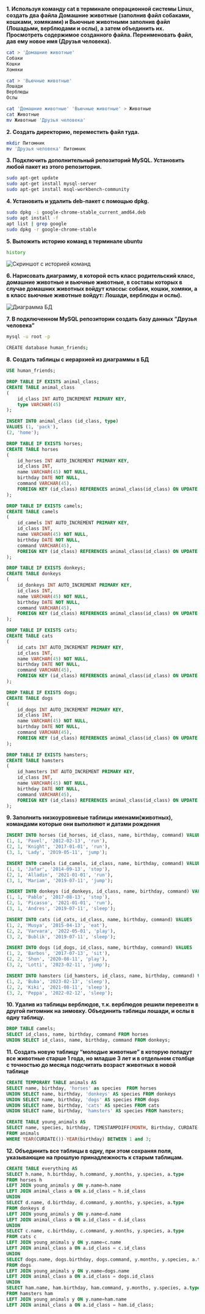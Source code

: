 **1. Используя команду cat в терминале операционной системы Linux, создать два файла Домашние животные (заполнив файл собаками, кошками, хомяками) и Вьючные животными заполнив файл (Лошадьми, верблюдами и ослы), а затем объединить их. Просмотреть содержимое созданного файла. Переименовать файл, дав ему новое имя (Друзья человека).**

```bash
cat > 'Домашние животные'
Собаки
Кошки
Хомяки

cat > 'Вьючные животные'
Лошади
Верблюды
Ослы

cat 'Домашние животные' 'Вьючные животные' > Животные
cat Животные
mv Животные 'Друзья человека'

```
**2. Создать директорию, переместить файл туда.**

```bash
mkdir Питомник
mv 'Друзья человека' Питомник
```

**3. Подключить дополнительный репозиторий MySQL. Установить любой пакет из этого репозитория.**

```bash
sudo apt-get update
sudo apt-get install mysql-server
sudo apt-get install msql-workbench-community
```

**4. Установить и удалить deb-пакет с помощью dpkg.**

```bash
sudo dpkg -i google-chrome-stable_current_amd64.deb
sudo apt install -f
apt list | grep google
sudo dpkg -r google-chrome-stable
```

**5. Выложить историю команд в терминале ubuntu**

```bash
history
```

![Скриншот с историей команд](/linux/Linux1.jpg)

**6. Нарисовать диаграмму, в которой есть класс родительский класс, домашние животные и вьючные животные, в составы которых в случае домашних животных войдут классы: собаки, кошки, хомяки, а в класс вьючные животные войдут: Лошади, верблюды и ослы).**

![Диаграмма БД](/Diagram.drawio.png)

**7. В подключенном MySQL репозитории создать базу данных “Друзья
человека”**
```bash
mysql -u root -p

CREATE database human_friends;
```

**8. Создать таблицы с иерархией из диаграммы в БД**
```sql
USE human_friends;

DROP TABLE IF EXISTS animal_class;
CREATE TABLE animal_class
(
	id_class INT AUTO_INCREMENT PRIMARY KEY,
	type VARCHAR(45)
);

INSERT INTO animal_class (id_class, type)
VALUES (1, 'pack'),
(2, 'home');

DROP TABLE IF EXISTS horses;
CREATE TABLE horses
(
	id_horses INT AUTO_INCREMENT PRIMARY KEY,
    id_class INT,
    name VARCHAR(45) NOT NULL,
    birthday DATE NOT NULL,
    command VARCHAR(45),
    FOREIGN KEY (id_class) REFERENCES animal_class(id_class) ON UPDATE CASCADE ON DELETE CASCADE
);

DROP TABLE IF EXISTS camels;
CREATE TABLE camels
(
	id_camels INT AUTO_INCREMENT PRIMARY KEY,
    id_class INT,
    name VARCHAR(45) NOT NULL,
    birthday DATE NOT NULL,
    command VARCHAR(45),
    FOREIGN KEY (id_class) REFERENCES animal_class(id_class) ON UPDATE CASCADE ON DELETE CASCADE
);

DROP TABLE IF EXISTS donkeys;
CREATE TABLE donkeys
(
	id_donkeys INT AUTO_INCREMENT PRIMARY KEY,
    id_class INT,
    name VARCHAR(45) NOT NULL,
    birthday DATE NOT NULL,
    command VARCHAR(45),
    FOREIGN KEY (id_class) REFERENCES animal_class(id_class) ON UPDATE CASCADE ON DELETE CASCADE
);

DROP TABLE IF EXISTS cats;
CREATE TABLE cats
(
	id_cats INT AUTO_INCREMENT PRIMARY KEY,
    id_class INT,
    name VARCHAR(45) NOT NULL,
    birthday DATE NOT NULL,
    command VARCHAR(45),
    FOREIGN KEY (id_class) REFERENCES animal_class(id_class) ON UPDATE CASCADE ON DELETE CASCADE
);

DROP TABLE IF EXISTS dogs;
CREATE TABLE dogs
(
	id_dogs INT AUTO_INCREMENT PRIMARY KEY,
    id_class INT,
    name VARCHAR(45) NOT NULL,
    birthday DATE NOT NULL,
    command VARCHAR(45),
    FOREIGN KEY (id_class) REFERENCES animal_class(id_class) ON UPDATE CASCADE ON DELETE CASCADE
);

DROP TABLE IF EXISTS hamsters;
CREATE TABLE hamsters
(
	id_hamsters INT AUTO_INCREMENT PRIMARY KEY,
    id_class INT,
    name VARCHAR(45) NOT NULL,
    birthday DATE NOT NULL,
    command VARCHAR(45),
    FOREIGN KEY (id_class) REFERENCES animal_class(id_class) ON UPDATE CASCADE ON DELETE CASCADE
);

```

**9. Заполнить низкоуровневые таблицы именами(животных), командами
которые они выполняют и датами рождения**

```sql
INSERT INTO horses (id_horses, id_class, name, birthday, command) VALUES
(1, 1, 'Pavel', '2012-02-13', 'run'),
(2, 1, 'Knight', '2017-01-01', 'run'),
(3, 1, 'Lady', '2019-05-11', 'jump');

INSERT INTO camels (id_camels, id_class, name, birthday, command) VALUES
(1, 1, 'Jafar', '2014-09-13', 'stop'),
(2, 1, 'Alladin', '2021-01-01', 'run'),
(3, 1, 'Mariam', '2019-07-11', 'jump');

INSERT INTO donkeys (id_donkeys, id_class, name, birthday, command) VALUES
(1, 1, 'Pablo', '2017-08-13', 'stop'),
(2, 1, 'Picasso', '2021-01-01', 'run'),
(3, 1, 'Andres', '2019-07-11', 'sleep');

INSERT INTO cats (id_cats, id_class, name, birthday, command) VALUES
(1, 2, 'Musya', '2015-04-13', 'eat'),
(2, 2, 'Varvara', '2022-05-01', 'play'),
(3, 2, 'Bublik', '2019-07-11', 'sleep');

INSERT INTO dogs (id_dogs, id_class, name, birthday, command) VALUES
(1, 2, 'Barbos', '2017-07-13', 'sit'),
(2, 2, 'Shon', '2020-08-11', 'play'),
(3, 2, 'Lotti', '2023-02-11', 'jump');

INSERT INTO hamsters (id_hamsters, id_class, name, birthday, command) VALUES
(1, 2, 'Buba', '2023-02-13', 'sleep'),
(2, 2, 'Kiki', '2021-08-11', 'sleep'),
(3, 2, 'Peppa', '2022-02-12', 'sleep');

```

**10. Удалив из таблицы верблюдов, т.к. верблюдов решили перевезти в другой питомник на зимовку. Объединить таблицы лошади, и ослы в одну таблицу.**

```sql
DROP TABLE camels;
SELECT id_class, name, birthday, command FROM horses
UNION SELECT id_class, name, birthday, command FROM donkeys;

```
**11. Создать новую таблицу “молодые животные” в которую попадут все
животные старше 1 года, но младше 3 лет и в отдельном столбце с точностью до месяца подсчитать возраст животных в новой таблице**
```sql
CREATE TEMPORARY TABLE animals AS
SELECT name, birthday, 'horses' as species  FROM horses
UNION SELECT name, birthday, 'donkeys' AS species FROM donkeys
UNION SELECT name, birthday, 'dogs' AS species FROM dogs
UNION SELECT name, birthday, 'cats' AS species FROM cats
UNION SELECT name, birthday, 'hamsters' AS species FROM hamsters;

CREATE TABLE young_animals AS
SELECT name, species, birthday, TIMESTAMPDIFF(MONTH, Birthday, CURDATE()) as months
FROM animals
WHERE YEAR(CURDATE())-YEAR(birthday) BETWEEN 1 and 3;
```

**12. Объединить все таблицы в одну, при этом сохраняя поля, указывающие на
прошлую принадлежность к старым таблицам.**

```sql
CREATE TABLE everything AS
SELECT h.name, h.birthday, h.command, y.months, y.species, a.type
FROM horses h
LEFT JOIN young_animals y ON y.name=h.name
LEFT JOIN animal_class a ON a.id_class = h.id_class
UNION
SELECT d.name, d.birthday, d.command, y.months, y.species, a.type
FROM donkeys d
LEFT JOIN young_animals y ON y.name=d.name
LEFT JOIN animal_class a ON a.id_class = d.id_class
UNION
SELECT c.name, c.birthday, c.command, y.months, y.species, a.type
FROM cats c
LEFT JOIN young_animals y ON y.name=c.name
LEFT JOIN animal_class a ON a.id_class = c.id_class
UNION
SELECT dogs.name, dogs.birthday, dogs.command, y.months, y.species, a.type
FROM dogs
LEFT JOIN young_animals y ON y.name=dogs.name
LEFT JOIN animal_class a ON a.id_class = dogs.id_class
UNION
SELECT ham.name, ham.birthday, ham.command, y.months, y.species, a.type
FROM hamsters ham
LEFT JOIN young_animals y ON y.name=ham.name
LEFT JOIN animal_class a ON a.id_class = ham.id_class;
```
